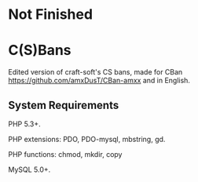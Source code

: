 # Not Finished

C(S)Bans
=======

Edited version of craft-soft's CS bans, made for CBan https://github.com/amxDusT/CBan-amxx and in English.

System Requirements
--------------------

PHP 5.3+.

PHP extensions: PDO, PDO-mysql, mbstring, gd.

PHP functions: chmod, mkdir, copy

MySQL 5.0+.
